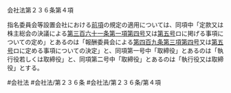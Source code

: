 会社法第２３６条第４項

指名委員会等設置会社における[前項](会社法＿＿＿＿第２３６条第３項)の規定の適用については、同項中「定款又は株主総会の決議による[第三百六十一条第一項第四号](会社法＿＿＿＿第３６１条第１項第４号)又は[第五号](会社法＿＿＿＿第２３６条第４項第５号)ロに掲げる事項についての定め」とあるのは「報酬委員会による[第四百九条第三項第四号](会社法＿＿＿＿第４０９条第３項第４号)又は[第五号](会社法＿＿＿＿第２３６条第４項第５号)ロに定める事項についての決定」と、同項第一号中「取締役」とあるのは「執行役若しくは取締役」と、同項第二号中「取締役」とあるのは「執行役又は取締役」とする。

#会社法
#会社法/第２３６条
#会社法/第２３６条/第４項
